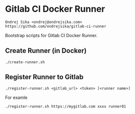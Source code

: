 # Gitlab CI Docker Runner

    Ondrej Sika <ondrej@ondrejsika.com>
    https://github.com/ondrejsika/gitlab-ci-runner

Bootstrap scripts for Gitlab CI Docker Runner.

## Create Runner (in Docker)

```
./create-runner.sh
```

## Register Runner to Gitlab

```
./register-runner.sh <gitlab_url> <token> [<runner name>]
```

For examle

```
./register-runner.sh https://mygitlab.com xxxx runner01
```
